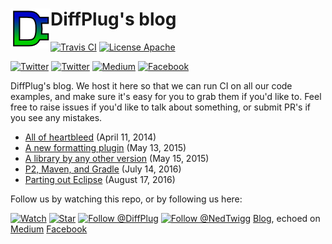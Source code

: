 # <img align="left" src="diffplug.png"> DiffPlug's blog

<!---freshmark shields
output = [
	link(image('Travis CI', 'https://travis-ci.org/diffplug/blog.svg?branch=master'), 'https://travis-ci.org/diffplug/blog'),
	link(shield('License Apache', 'license', 'Apache', 'brightgreen'), 'https://tldrlegal.com/license/apache-license-2.0-(apache-2.0)'),
	'',
	link(shield('Twitter', 'twitter', '@DiffPlug', 'blue'), 'https://twitter.com/DiffPlug'),
	link(shield('Twitter', 'twitter', '@NedTwigg', 'blue'), 'https://twitter.com/NedTwigg'),
	link(shield('Medium', 'medium', 'diffplug', 'blue'), 'https://medium.com/diffplug'),
	link(shield('Facebook', 'facebook', 'DiffPlug', 'blue'), 'https://www.facebook.com/DiffPlug')
	].join('\n');
-->
[![Travis CI](https://travis-ci.org/diffplug/blog.svg?branch=master)](https://travis-ci.org/diffplug/blog)
[![License Apache](https://img.shields.io/badge/license-Apache-brightgreen.svg)](https://tldrlegal.com/license/apache-license-2.0-(apache-2.0))

[![Twitter](https://img.shields.io/badge/twitter-%40DiffPlug-blue.svg)](https://twitter.com/DiffPlug)
[![Twitter](https://img.shields.io/badge/twitter-%40NedTwigg-blue.svg)](https://twitter.com/NedTwigg)
[![Medium](https://img.shields.io/badge/medium-diffplug-blue.svg)](https://medium.com/diffplug)
[![Facebook](https://img.shields.io/badge/facebook-DiffPlug-blue.svg)](https://www.facebook.com/DiffPlug)
<!---freshmark /shields -->

DiffPlug's blog.  We host it here so that we can run CI on all our code examples, and make sure it's easy for you to grab them if you'd like to.  Feel free to raise issues if you'd like to talk about something, or submit PR's if you see any mistakes.

<!---freshmark toc
var githubLink = function(title, date) {
	var year = date.substring(date.lastIndexOf(' ') + 1);
	var url = 'https://github.com/diffplug/blog/tree/master/' + year + '/' + title.toLowerCase().replace(/[, ]+/g, '-');
	return '* ' + link(title, url) + ' (' + date + ')';
};
output = [
	githubLink('All of heartbleed', 				'April 11, 2014'),
	githubLink('A new formatting plugin',			'May 13, 2015'),
	githubLink('A library by any other version',	'May 15, 2015'),
	githubLink('P2, Maven, and Gradle',				'July 14, 2016'),
	githubLink('Parting out Eclipse',				'August 17, 2016'),
	'', ''
	].join('\n');
-->
* [All of heartbleed](https://github.com/diffplug/blog/tree/master/2014/all-of-heartbleed) (April 11, 2014)
* [A new formatting plugin](https://github.com/diffplug/blog/tree/master/2015/a-new-formatting-plugin) (May 13, 2015)
* [A library by any other version](https://github.com/diffplug/blog/tree/master/2015/a-library-by-any-other-version) (May 15, 2015)
* [P2, Maven, and Gradle](https://github.com/diffplug/blog/tree/master/2016/p2-maven-and-gradle) (July 14, 2016)
* [Parting out Eclipse](https://github.com/diffplug/blog/tree/master/2016/parting-out-eclipse) (August 17, 2016)

<!---freshmark /toc -->

Follow us by watching this repo, or by following us here:

<!---freshmark follow
output = follow;
-->
[![Watch](https://img.shields.io/github/watchers/diffplug/blog.svg?style=social&label=Watch)](https://github.com/diffplug/blog/subscription)
[![Star](https://img.shields.io/github/stars/diffplug/blog.svg?style=social&label=Star)](https://github.com/diffplug/blog/stargazers)
[![Follow @DiffPlug](https://img.shields.io/twitter/follow/DiffPlug.svg?style=social&label=Follow)](https://twitter.com/DiffPlug)
[![Follow @NedTwigg](https://img.shields.io/twitter/follow/NedTwigg.svg?style=social&label=Follow)](https://twitter.com/NedTwigg)
[Blog](http://discuss.diffplug.com/c/blog), echoed on [Medium](https://medium.com/diffplug)
[Facebook](https://www.facebook.com/DiffPlug)

<!---freshmark /follow -->
